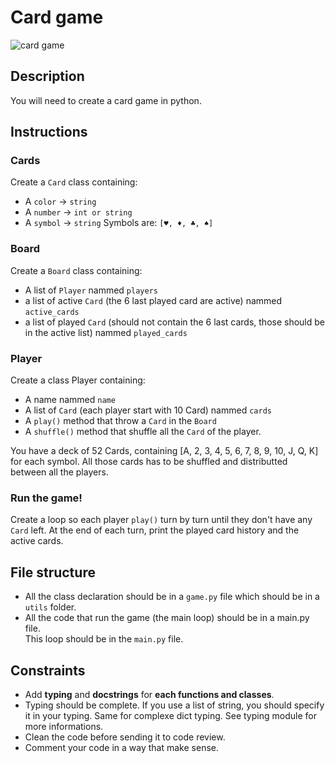 # Card game

![card game](https://media.giphy.com/media/l2SpSTFjV2I3Hmpgs/giphy.gif)

## Description
You will need to create a card game in python.

## Instructions

### Cards
Create a `Card` class containing:
- A `color`  -> `string`
- A `number` -> `int or string`
- A `symbol` -> `string`
Symbols are: `[♥, ♦, ♣, ♠]`

### Board
Create a `Board` class containing:
- A list of `Player` nammed `players`
- a list of active `Card` (the 6 last played card are active) nammed `active_cards`
- a list of played `Card` (should not contain the 6 last cards, those should be in the active list) nammed `played_cards`

### Player
Create a class Player containing:
- A name nammed `name`
- A list of `Card` (each player start with 10 Card) nammed `cards`
- A `play()` method that throw a `Card` in the `Board`
- A `shuffle()` method that shuffle all the `Card` of the player.

You have a deck of 52 Cards, containing [A, 2, 3, 4, 5, 6, 7, 8, 9, 10, J, Q, K] for each symbol. All those cards has to be shuffled and distributted between all the players.


### Run the game!
Create a loop so each player `play()` turn by turn until they don't have any `Card` left.
At the end of each turn, print the played card history and the active cards.

## File structure
- All the class declaration should be in a `game.py` file which should be in a `utils` folder. 
- All the code that run the game (the main loop) should be in a main.py file.  
This loop should be in the `main.py` file.


## Constraints
- Add **typing** and **docstrings** for **each functions and classes**.
- Typing should be complete. If you use a list of string, you should specify it in your typing. Same for complexe dict typing. See typing module for more informations.
- Clean the code before sending it to code review.
- Comment your code in a way that make sense.
